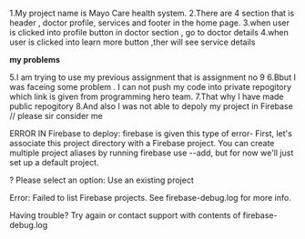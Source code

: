 1.My project name is Mayo Care health system.
2.There are 4 section that is header , doctor profile, services and footer in the home page.
3.when user is clicked into profile button in doctor section , go to doctor details
4.when user is  clicked into learn more button ,ther will see service details

****my problems****

5.I am trying to use my previous assignment that is assignment no 9
6.Bbut I was faceing some problem . I can not push my code into private repogitory which link is given from programming hero team.
7.That why I have made public repogitory 
8.And also I was not able to depoly my project in Firebase    // please sir consider me


ERROR IN Firebase to deploy:
firebase is given this type of error-
First, let's associate this project directory with a Firebase project.
You can create multiple project aliases by running firebase use --add,
but for now we'll just set up a default project.

? Please select an option: Use an existing project

Error: Failed to list Firebase projects. See firebase-debug.log for more info.

Having trouble? Try again or contact support with contents of firebase-debug.log
